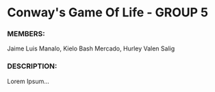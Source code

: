 # Conway's Game Of Life - GROUP 5
### MEMBERS:
Jaime Luis Manalo, Kielo Bash Mercado, Hurley Valen Salig

### DESCRIPTION:
Lorem Ipsum...
